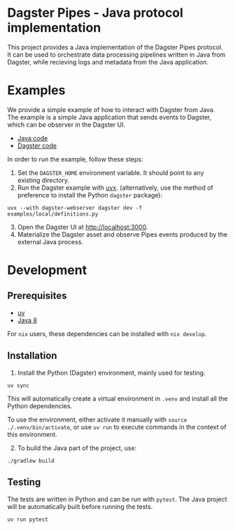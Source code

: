 # Dagster Pipes - Java protocol implementation

This project provides a Java implementation of the Dagster Pipes protocol. It can be used to orchestrate data processing pipelines written in Java from Dagster, while recieving logs and metadata from the Java application.

# Examples

We provide a simple example of how to interact with Dagster from Java. The example is a simple Java application that sends events to Dagster, which can be observer in the Dagster UI.

- [Java code](src/main/java/pipes/utils/Example.java)
- [Dagster code](examples/local/definitions.py)

In order to run the example, follow these steps:

1. Set the `DAGSTER_HOME` environment variable. It should point to any existing directory.
2. Run the Dagster example with [uvx](https://docs.astral.sh/uv/guides/tools/). (alternatively, use the method of preference to install the Python `dagster` package):

```
uvx --with dagster-webserver dagster dev -f examples/local/definitions.py
```

3. Open the Dagster UI at [http://localhost:3000](http://localhost:3000).
4. Materialize the Dagster asset and observe Pipes events produced by the external Java process.

# Development

## Prerequisites

- [uv](https://docs.astral.sh/uv/)
- [Java 8](https://www.oracle.com/java/technologies/javase-jdk8-downloads.html)

For `nix` users, these dependencies can be installed with `nix develop`.

## Installation

1. Install the Python (Dagster) environment, mainly used for testing.

```shell
uv sync
```

This will automatically create a virtual environment in `.venv` and install all the Python dependencies.

To use the environment, either activate it manually with `source ./.venv/bin/activate`, or use `uv run` to execute commands in the context of this environment.

2. To build the Java part of the project, use:
```shell
./gradlew build
```

## Testing

The tests are written in Python and can be run with `pytest`. The Java project will be automatically built before running the tests.

```shell
uv run pytest
```

